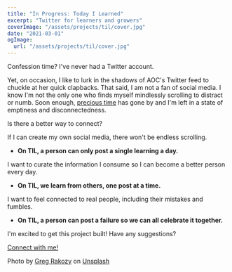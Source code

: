 ```yaml
---
title: "In Progress: Today I Learned"
excerpt: "Twitter for learners and growers"
coverImage: "/assets/projects/til/cover.jpg"
date: "2021-03-01"
ogImage:
  url: "/assets/projects/til/cover.jpg"
---
```


Confession time? I've never had a Twitter account.

Yet, on occasion, I like to lurk in the shadows of AOC's Twitter feed to chuckle at her quick clapbacks.
That said, I am not a fan of social media. I know I'm not the only one who finds myself mindlessly scrolling to distract or numb. Soon enough, [precious time](life-calendar) has gone by and I'm left in a state of emptiness and disconnectedness.

Is there a better way to connect?

If I can create my own social media, there won't be endless scrolling.

- **On TIL, a person can only post a single learning a day.**

I want to curate the information I consume so I can become a better person every day.

- **On TIL, we learn from others, one post at a time.**

I want to feel connected to real people, including their mistakes and fumbles.

- **On TIL, a person can post a failure so we can all celebrate it together.**

I'm excited to get this project built! Have any suggestions?

<a class="custom-underline font-extrabold text-4xl" href="https://www.linkedin.com/in/alicezhao1991/">
Connect with me!
</a>

<span>Photo by <a href="https://unsplash.com/@grakozy?utm_source=unsplash&amp;utm_medium=referral&amp;utm_content=creditCopyText">Greg Rakozy</a> on <a href="https://unsplash.com/@grakozy?utm_source=unsplash&amp;utm_medium=referral&amp;utm_content=creditCopyText">Unsplash</a></span>
